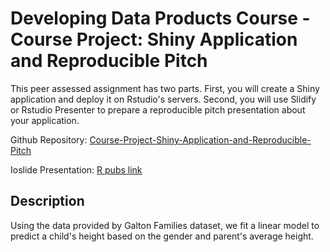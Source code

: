 # Developing Data Products Course - Course Project: Shiny Application and Reproducible Pitch
This peer assessed assignment has two parts. First, you will create a Shiny application and deploy it on Rstudio's servers. Second, you will use Slidify or Rstudio Presenter to prepare a reproducible pitch presentation about your application.

Github Repository: [Course-Project-Shiny-Application-and-Reproducible-Pitch](https://github.com/Laxmi530/Developing-Data-Products/tree/main/Week%204)


Ioslide Presentation: [R pubs link](https://rpubs.com/laxmi530/Shiny-Application-and-Reproducible-Pitch)

## Description

Using the data provided by Galton Families dataset, we fit a linear model to predict a child's height based on the gender and parent's average height.
